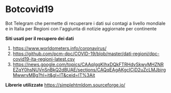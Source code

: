 # Botcovid19
Bot Telegram che permette di recuperare i dati sui contagi a livello mondiale e in Italia per Regioni con l'aggiunta di notizie aggiornate per continente

**Siti usati per il recupero dei dati**
 1. https://www.worldometers.info/coronavirus/
 2. https://github.com/pcm-dpc/COVID-19/blob/master/dati-regioni/dpc-covid19-ita-regioni-latest.csv
 3. https://news.google.com/topics/CAAqIggKIhxDQkFTRHdvSkwyMHZNREZqY0hsNUVnSnBkQ2dBUAE/sections/CAQqEAgAKgcICjD2uZcLMJbirgMwwrvMBg?hl=it&gl=IT&ceid=IT%3Ait

**Librerie utilizzate**
https://simplehtmldom.sourceforge.io/

